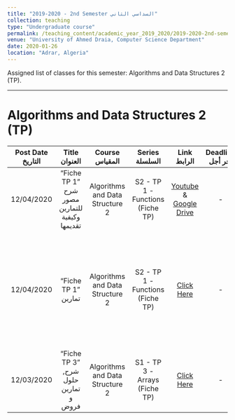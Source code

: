 ```yaml
---
title: "2019-2020 - 2nd Semester السداسي الثاني"
collection: teaching
type: "Undergraduate course"
permalink: /teaching_content/academic_year_2019_2020/2019-2020-2nd-semester-teaching
venue: "University of Ahmed Draia, Computer Science Department"
date: 2020-01-26
location: "Adrar, Algeria"
---
```


Assigned list of classes for this semester: Algorithms and Data Structures 2 (TP).

***

Algorithms and Data Structures 2 (TP)
======

|Post Date التاريخ| Title العنوان| Course المقياس| Series السلسلة| Link الرابط| Deadline آخر أجل| Note ملاحظة|
|:----------------:|:---------------------:|:-----------------------:|:----------------------:|:--------------------:|:--------------:|:--------------:|
|12/04/2020|“Fiche TP 1” شرح مصور للتمارين وكيفية تقديمها |Algorithms and Data Structure 2|S2 - TP 1 - Functions (Fiche TP)|[Youtube](https://www.youtube.com/watch?v=bEWbg0xvlLM) & [Google Drive](https://drive.google.com/file/d/1E6w6ojhqDbdDbMgkTiDOr8o9FuYBvISh/view)|-|-|
|12/04/2020|“Fiche TP 1” تمارين |Algorithms and Data Structure 2|S2 - TP 1 - Functions (Fiche TP)|[Click Here](https://elearning.univ-adrar.dz/course/view.php?id=266)|-|الرجاء تحميل ملف التمارين و ملف التعليمات من الرابط و قراءة ملف التعليمات الخاص به جيدا|
|12/03/2020|“Fiche TP 3” شرح, حلول تمارين و فروض|Algorithms and Data Structure 2|S1 - TP 3 - Arrays (Fiche TP)|[Click Here](https://www.notion.so/dahou/5-Fiche-TP03-6bf99212e1fd4d2c89adac28013cd857)|-|-|














